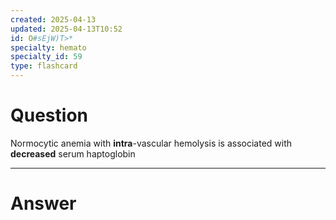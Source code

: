 ```yaml
---
created: 2025-04-13
updated: 2025-04-13T10:52
id: O#sEjW)T>*
specialty: hemato
specialty_id: 59
type: flashcard
---
```


# Question
Normocytic anemia with **intra**-vascular hemolysis is associated with **decreased** serum haptoglobin

---

# Answer
